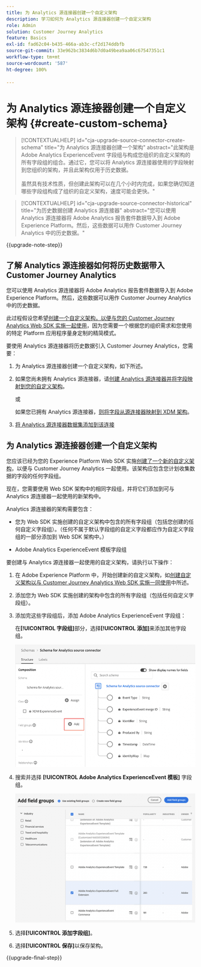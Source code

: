 ```yaml
---
title: 为 Analytics 源连接器创建一个自定义架构
description: 学习如何为 Analytics 源连接器创建一个自定义架构
role: Admin
solution: Customer Journey Analytics
feature: Basics
exl-id: fad62c04-b435-466a-ab3c-cf2d174ddbfb
source-git-commit: 33e962bc3834d6b7d0a49bea9aa06c67547351c1
workflow-type: tm+mt
source-wordcount: '587'
ht-degree: 100%

---
```


# 为 Analytics 源连接器创建一个自定义架构 {#create-custom-schema}

<!-- markdownlint-disable MD034 -->

>[!CONTEXTUALHELP]
>id="cja-upgrade-source-connector-create-schema"
>title="为 Analytics 源连接器创建一个架构"
>abstract="此架构是 Adobe Analytics ExperienceEvent 字段组与构成您组织的自定义架构的所有字段组的组合。通过它，您可以将 Analytics 源连接器使用的字段映射到您组织的架构，并且此架构仅用于历史数据。<br><br>虽然具有技术性质，但创建此架构可以在几个小时内完成，如果您确切知道哪些字段组构成了组织的自定义架构，速度可能会更快。"

<!-- markdownlint-enable MD034 -->

<!-- markdownlint-disable MD034 -->

>[!CONTEXTUALHELP]
>id="cja-upgrade-source-connector-historical"
>title="为历史数据创建 Analytics 源连接器"
>abstract="您可以使用 Analytics 源连接器将 Adobe Analytics 报告套件数据导入到 Adobe Experience Platform。然后，这些数据可以用作 Customer Journey Analytics 中的历史数据。"

<!-- markdownlint-enable MD034 -->

{{upgrade-note-step}}

## 了解 Analytics 源连接器如何将历史数据带入 Customer Journey Analytics

您可以使用 Analytics 源连接器将 Adobe Analytics 报告套件数据导入到 Adobe Experience Platform。然后，这些数据可以用作 Customer Journey Analytics 中的历史数据。

此过程假设您希望[创建一个自定义架构，以便与您的 Customer Journey Analytics Web SDK 实施一起使用](/help/getting-started/cja-upgrade/cja-upgrade-schema-create.md)，因为您需要一个根据您的组织需求和您使用的特定 Platform 应用程序量身定制的精简模式。

要使用 Analytics 源连接器将历史数据引入 Customer Journey Analytics，您需要：

1. 为 Analytics 源连接器创建一个自定义架构，如下所述。

1. 如果您尚未拥有 Analytics 源连接器，请[创建 Analytics 源连接器并将字段映射到您的自定义架构](/help/getting-started/cja-upgrade/cja-upgrade-source-connector.md)。

   或

   如果您已拥有 Analytics 源连接器，[则将字段从源连接器映射到 XDM 架构](/help/getting-started/cja-upgrade/cja-upgrade-from-source-connector.md)。

1. [将 Analytics 源连接器数据集添加到该连接](/help/getting-started/cja-upgrade/cja-upgrade-source-connector-dataset.md)

## 为 Analytics 源连接器创建一个自定义架构

您应该已经为您的 Experience Platform Web SDK 实施[创建了一个新的自定义架构](/help/getting-started/cja-upgrade/cja-upgrade-schema-create.md)，以便与 Customer Journey Analytics 一起使用。该架构应包含您计划收集数据的字段的任何字段组。

现在，您需要使用 Web SDK 架构中的相同字段组，并将它们添加到可与 Analytics 源连接器一起使用的新架构中。

Analytics 源连接器的架构需要包含：

* 您为 Web SDK 实施创建的自定义架构中包含的所有字段组（包括您创建的任何自定义字段组）。（任何不属于默认字段组的自定义字段都应作为自定义字段组的一部分添加到 Web SDK 架构中。）

* Adobe Analytics ExperienceEvent 模板字段组

要创建与 Analytics 源连接器一起使用的自定义架构，请执行以下操作：

1. 在 Adobe Experience Platform 中，开始创建新的自定义架构，如[创建自定义架构以与 Customer Journey Analytics Web SDK 实施一同使用](/help/getting-started/cja-upgrade/cja-upgrade-schema-create.md)中所述。

1. 添加您为 Web SDK 实施创建的架构中包含的所有字段组（包括任何自定义字段组）。

1. 添加完这些字段组后，添加 Adobe Analytics ExperienceEvent 字段组：

   在&#x200B;**[!UICONTROL 字段组]**&#x200B;部分，选择&#x200B;**[!UICONTROL 添加]**&#x200B;来添加其他字段组。

   ![将字段组添加到架构中](assets/schema-add-field-group.png)

1. 搜索并选择 **[!UICONTROL Adobe Analytics ExperienceEvent 模板]** 字段组。

   ![添加 Adobe Analytics ExperienceEvent 字段组](assets/schema-experienceevent.png)

1. 选择&#x200B;**[!UICONTROL 添加字段组]**。

1. 选择&#x200B;**[!UICONTROL 保存]**&#x200B;以保存架构。

{{upgrade-final-step}}
